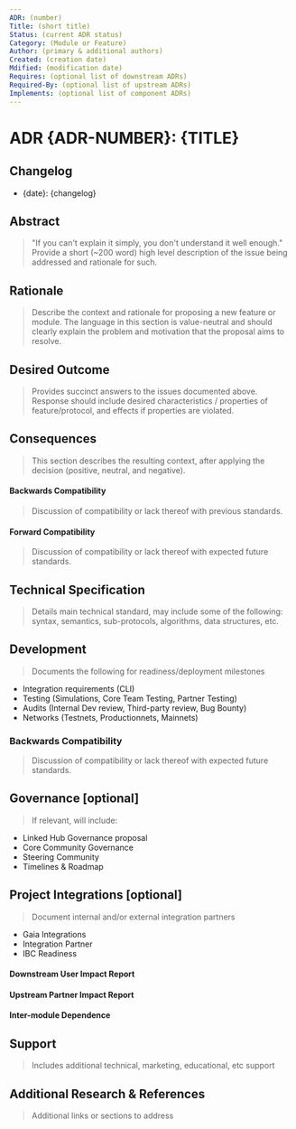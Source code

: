 ```yaml
---
ADR: (number)
Title: (short title)
Status: (current ADR status)
Category: (Module or Feature)
Author: (primary & additional authors)
Created: (creation date)
Mdified: (modification date)
Requires: (optional list of downstream ADRs)
Required-By: (optional list of upstream ADRs)
Implements: (optional list of component ADRs)
---
```


# ADR {ADR-NUMBER}: {TITLE}

## Changelog

- {date}: {changelog}

## Abstract

> "If you can't explain it simply, you don't understand it well enough." Provide  a short (~200 word) high level description of the issue being addressed and rationale for such.

## Rationale
>
> Describe the context and rationale for proposing a new feature or module. The language in this section is value-neutral and should clearly explain the problem and motivation that the proposal aims to resolve.

## Desired Outcome
>
> Provides succinct answers to the issues documented above. Response should include desired characteristics / properties of feature/protocol, and effects if properties are violated.

## Consequences
>
> This section describes the resulting context, after applying the decision (positive, neutral, and negative).

#### Backwards Compatibility
>
> Discussion of compatibility or lack thereof with previous standards.

#### Forward Compatibility
>
> Discussion of compatibility or lack thereof with expected future standards.

## Technical Specification
>
> Details main technical standard, may include some of the following: syntax, semantics, sub-protocols, algorithms, data structures, etc.

## Development
>
> Documents the following for readiness/deployment milestones

- Integration requirements (CLI)
- Testing (Simulations, Core Team Testing, Partner Testing)
- Audits (Internal Dev review, Third-party review, Bug Bounty)
- Networks (Testnets, Productionnets, Mainnets)

### Backwards Compatibility
>
> Discussion of compatibility or lack thereof with expected future standards.

## Governance [optional]
>
> If relevant, will include:

- Linked Hub Governance proposal
- Core Community Governance
- Steering Community
- Timelines & Roadmap

## Project Integrations [optional]
>
> Document internal and/or external integration partners

- Gaia Integrations
- Integration Partner
- IBC Readiness

#### Downstream User Impact Report

#### Upstream Partner Impact Report

#### Inter-module Dependence

## Support
>
> Includes additional technical, marketing, educational, etc support

## Additional Research & References
>
> Additional links or sections to address
